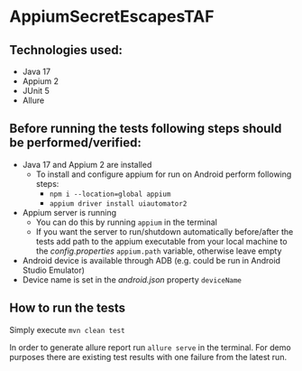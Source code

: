 # AppiumSecretEscapesTAF

## Technologies used:
- Java 17
- Appium 2
- JUnit 5
- Allure

## Before running the tests following steps should be performed/verified:
- Java 17 and Appium 2 are installed
  - To install and configure appium for run on Android perform following steps:
    - `npm i --location=global appium`
    - `appium driver install uiautomator2`
- Appium server is running
  - You can do this by running `appium` in the terminal
  - If you want the server to run/shutdown automatically before/after the tests add path to the appium executable from your local machine to the _config.properties_ `appium.path` variable, otherwise leave empty
- Android device is available through ADB (e.g. could be run in Android Studio Emulator)
- Device name is set in the _android.json_ property `deviceName`

## How to run the tests

Simply execute `mvn clean test`

In order to generate allure report run `allure serve` in the terminal. For demo purposes there are existing test results with one failure from the latest run.